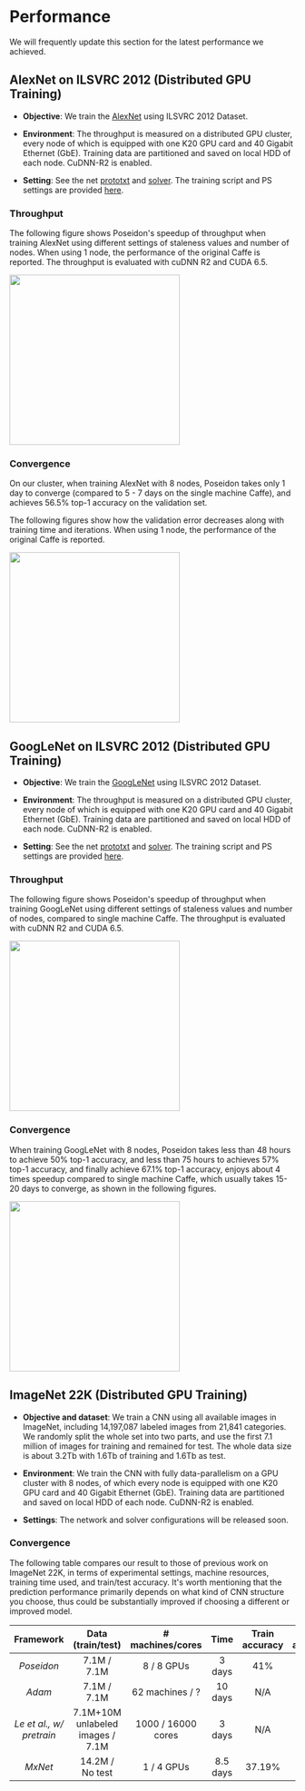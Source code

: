 # Performance
We will frequently update this section for the latest performance we achieved.

## AlexNet on ILSVRC 2012 (Distributed GPU Training)

* **Objective**: We train the [AlexNet](http://papers.nips.cc/paper/4824-imagenet-classification-with-deep-convolutional-neural-networks) using ILSVRC 2012 Dataset.

* **Environment**: The throughput is measured on a distributed GPU cluster, every node of which is equipped with one K20 GPU card and 40 Gigabit Ethernet (GbE). Training data are partitioned and saved on local HDD of each node. CuDNN-R2 is enabled. 

* **Setting**: See the net [prototxt](https://github.com/petuum/poseidon/blob/master/models/bvlc_alexnet/train_val.prototxt) and [solver](https://github.com/petuum/poseidon/blob/master/models/bvlc_alexnet/solver.prototxt). The training script and PS settings are provided [here](https://github.com/petuum/poseidon/blob/master/examples/imagenet/train_imagenet.sh). 

### Throughput
The following figure shows Poseidon's speedup of throughput when training AlexNet using different settings of staleness values and number of nodes. When using 1 node, the performance of the original Caffe is reported. The throughput is evaluated with cuDNN R2 and CUDA 6.5.

<img src="https://farm1.staticflickr.com/655/23652620546_735317807d_b.jpg" height="300"> 

### Convergence

On our cluster, when training AlexNet with 8 nodes, Poseidon takes only 1 day to converge (compared to 5 - 7 days on the single machine Caffe), and achieves 56.5% top-1 accuracy on the validation set. 

The following figures show how the validation error decreases along with training time and iterations. When using 1 node, the performance of the original Caffe is reported.

<img src="https://farm6.staticflickr.com/5783/23566639776_d0b1fa2cfe_b.jpg" height="300"> 

## GoogLeNet on ILSVRC 2012 (Distributed GPU Training)

* **Objective**: We train the [GoogLeNet](http://arxiv.org/pdf/1409.4842.pdf) using ILSVRC 2012 Dataset.

* **Environment**: The throughput is measured on a distributed GPU cluster, every node of which is equipped with one K20 GPU card and 40 Gigabit Ethernet (GbE). Training data are partitioned and saved on local HDD of each node. CuDNN-R2 is enabled. 

* **Setting**: See the net [prototxt](https://github.com/petuum/poseidon/blob/master/models/bvlc_googlenet/train_test.prototxt) and [solver](https://github.com/petuum/poseidon/blob/master/models/bvlc_googlenet/quick_solver.prototxt). The training script and PS settings are provided [here](https://github.com/petuum/poseidon/blob/master/examples/googlenet/train_googlenet.sh). 

### Throughput
The following figure shows Poseidon's speedup of throughput when training GoogLeNet using different settings of staleness values and number of nodes, compared to single machine Caffe. The throughput is evaluated with cuDNN R2 and CUDA 6.5.

<img src="https://farm1.staticflickr.com/568/23652620196_1bd337102f_b.jpg" height="300">

### Convergence

When training GoogLeNet with 8 nodes, Poseidon takes less than 48 hours to achieve 50% top-1 accuracy, and less than 75 hours to achieves 57% top-1 accuracy, and finally achieve 67.1% top-1 accuracy, enjoys about 4 times speedup compared to single machine Caffe, which usually takes 15- 20 days to converge, as shown in the following figures. 

<img src="https://farm6.staticflickr.com/5632/23224763069_3f5ca5c4e1_b.jpg" height="300">

## ImageNet 22K (Distributed GPU Training)

* **Objective and dataset**: We train a CNN using all available images in ImageNet, including 14,197,087 labeled images from 21,841 categories. We randomly split the whole set into two parts, and use the first 7.1 million of images for training and remained for test. The whole data size is about 3.2Tb with 1.6Tb of training and 1.6Tb as test.

* **Environment**: We train the CNN with fully data-parallelism on a GPU cluster with 8 nodes, of which every node is equipped with one K20 GPU card and 40 Gigabit Ethernet (GbE). Training data are partitioned and saved on local HDD of each node. CuDNN-R2 is enabled. 

* **Settings**: The network and solver configurations will be released soon. 

### Convergence

The following table compares our result to those of previous work on ImageNet 22K, in terms of experimental settings, machine resources, training time used, and train/test accuracy. It's worth mentioning that the prediction performance primarily depends on what kind of CNN structure you choose, thus could be substantially improved if choosing a different or improved model. 
 
| Framework|Data (train/test)| # machines/cores| Time | Train accuracy | Test accuracy|
| :---:|:---:| :---:|:---:|:---:| :---:|
| _Poseidon_  | 7.1M / 7.1M | 8 / 8 GPUs | 3 days  | 41% | 23.7% |
| _Adam_ | 7.1M / 7.1M | 62 machines / ? | 10 days  | N/A | 29.8% |
| _Le et al., w/ pretrain_ | 7.1M+10M unlabeled images / 7.1M| 1000 / 16000 cores  | 3 days | N/A | 15.8% |
| _MxNet_ | 14.2M / No test | 1 / 4 GPUs | 8.5 days | 37.19% | N/A |

<!---
Note that at this point complete fair comparison between different framework is not possible because the experiment protocol of ImageNet 22K is not standardized, all the source codes are not fully available yet, and large variations exist in system configurations, models, and implementation details.
However, it is clear that Poseidon achieves a competitive test accuracy 23.7% with the state-of-the-arts with shorter training time and less machine resources.
Compared to Microsoft Adam, we only use 30% training time and 13% machines to achieve 23.7% accuracy with a same sized model.
# Tips and Tricks
1. As CNNs are highly non-convex. In most cases, we suggest to set the staleness value to 0.

2. If your bandwidth is limited, please turn on svb to enjoy the communication optimization!
-->

